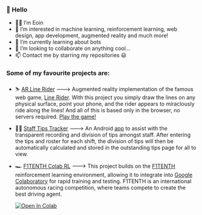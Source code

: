 ### 👋 Hello

- 🙋‍♂️ I’m Eoin
- 👀 I’m interested in machine learning, reinforcement learning, web design, app development, augmented reality and much more!
- 🌱 I’m currently learning about bots
- 💞️ I’m looking to collaborate on anything cool...
- 📫 Contact me by starring my repositories 😃

### Some of my favourite projects are:

- ⛷️ [AR Line Rider](https://github.com/avantgarda/line-rider-ar) ---> Augmented reality implementation of the famous web game, [Line Rider](https://www.linerider.com/). With this project you simply draw the lines on any physical surface, point your phone, and the rider appears to miraclously ride along the lines! And all of this is based only in the browser, no servers required. [Play the game!](https://avantgarda.github.io/line-rider-ar/)
- 💁‍♀️ [Staff Tips Tracker](https://github.com/avantgarda/CBRStaff) ---> An Android [app](https://play.google.com/store/apps/details?id=com.cbr.cbrstaff) to assist with the transparent recording and division of tips amongst staff. After entering the tips and roster for each shift, the division of tips will then be automatically calculated and stored in the outstanding tips page for all to view.
- 🏎️ [F1TENTH Colab RL](https://github.com/avantgarda/f1tenth_gym) ---> This project builds on the [F1TENTH](https://f1tenth.org/) reinforcement learning environment, allowing it to integrate into [Google Colaboratory](https://research.google.com/colaboratory/) for rapid training and testing. F1TENTH is an international autonomous racing competition, where teams compete to create the best driving agent.

  [![Open In Colab](https://colab.research.google.com/assets/colab-badge.svg)](https://colab.research.google.com/github/avantgarda/f1tenth_gym/blob/colab/colab/F1TenthGymRL.ipynb)

<!---
avantgarda/avantgarda is a ✨ special ✨ repository because its `README.md` (this file) appears on your GitHub profile.
You can click the Preview link to take a look at your changes.
--->
